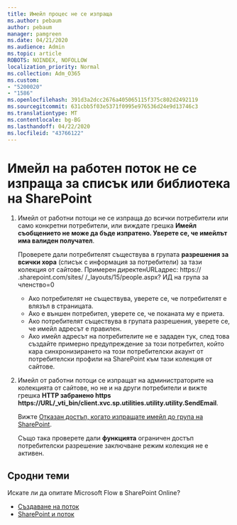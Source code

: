 ```yaml
---
title: Имейл процес не се изпраща
ms.author: pebaum
author: pebaum
manager: pamgreen
ms.date: 04/21/2020
ms.audience: Admin
ms.topic: article
ROBOTS: NOINDEX, NOFOLLOW
localization_priority: Normal
ms.collection: Adm_O365
ms.custom:
- "5200020"
- "1586"
ms.openlocfilehash: 391d3a2dcc2676a405065115f375c802d2492119
ms.sourcegitcommit: 631cbb5f03e5371f0995e976536d24e9d13746c3
ms.translationtype: MT
ms.contentlocale: bg-BG
ms.lasthandoff: 04/22/2020
ms.locfileid: "43766122"
---
```

# <a name="workflow-email-is-not-being-sent-for-a-sharepoint-list-or-library"></a>Имейл на работен поток не се изпраща за списък или библиотека на SharePoint

1. Имейл от работни потоци не се изпраща до всички потребители или само конкретни потребители, или виждате грешка **Имейл съобщението не може да бъде изпратено. Уверете се, че имейлът има валиден получател**.

    Проверете дали потребителят съществува в групата **разрешения за всички хора** (списък с информация за потребители) за тази колекция от сайтове.  Примерен директен<tenant>URL<sitename>адрес: https:// .sharepoint.com/sites/ /_layouts/15/people.aspx? ИД на група за членство=0

    - Ако потребителят не съществува, уверете се, че потребителят е влязъл в страницата. 
    - Ако е външен потребител, уверете се, че поканата му е приета.
    - Ако потребителят съществува в групата разрешения, уверете се, че имейл адресът е правилен.
    - Ако имейл адресът на потребителите не е зададен тук, след това създайте примерно предупреждение за този потребител, който кара синхронизирането на този потребителски акаунт от потребителски профили на SharePoint към тази колекция от сайтове.
 
2. Имейл от работни потоци се изпращат на администраторите на колекцията от сайтове, но не и на други потребители и вижте грешка **HTTP забранено <span>https https:</span>//URL/_vti_bin/client.xvc.sp.utilities.utility.utility.SendEmail**.
 

    Вижте [Отказан достъп, когато изпращате имейл до група на SharePoint](https://docs.microsoft.com/sharepoint/support/sharing-and-permissions/access-denied-when-send-an-email-to-groups).

    Също така проверете дали **функцията** ограничен достъп потребителски разрешение заключване режим колекция не е активен.


## <a name="related-topics"></a>Сродни теми
Искате ли да опитате Microsoft Flow в SharePoint Online?
- [Създаване на поток](https://support.office.com/article/Create-a-flow-for-a-list-or-library-in-SharePoint-Online-or-OneDrive-for-Business-a9c3e03b-0654-46af-a254-20252e580d01) 
- [SharePoint и поток](https://flow.microsoft.com/blog/sharepoint-and-flow/) 


